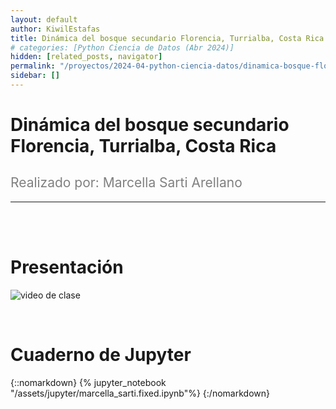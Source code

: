 ```yaml
---
layout: default
author: KiwilEstafas
title: Dinámica del bosque secundario Florencia, Turrialba, Costa Rica
# categories: [Python Ciencia de Datos (Abr 2024)]
hidden: [related_posts, navigator]
permalink: "/proyectos/2024-04-python-ciencia-datos/dinamica-bosque-florencia.html"
sidebar: []
---
```


# Dinámica del bosque secundario Florencia, Turrialba, Costa Rica
<h2 style="color: gray; font-weight: normal;">
Realizado por: Marcella Sarti Arellano
</h2>

---

<br><br>

# Presentación

![video de clase](https://youtu.be/pPjo1jyFyRU?si=-A-qGFf2S9OLtMeM)

<br>

# Cuaderno de Jupyter

{::nomarkdown}
{% jupyter_notebook "/assets/jupyter/marcella_sarti.fixed.ipynb"%}
{:/nomarkdown}